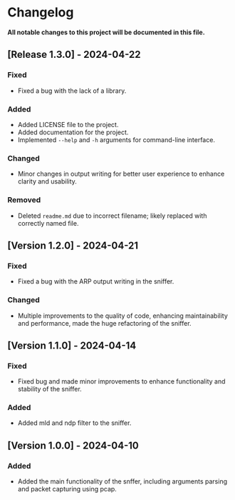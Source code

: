 # Changelog

**All notable changes to this project will be documented in this file.**

## [Release 1.3.0] - 2024-04-22

### Fixed
- Fixed a bug with the lack of a library.

### Added
- Added LICENSE file to the project.
- Added documentation for the project.
- Implemented `--help` and `-h` arguments for command-line interface.

### Changed
- Minor changes in output writing for better user experience to enhance clarity and usability.

### Removed
- Deleted `readme.md` due to incorrect filename; likely replaced with correctly named file.

## [Version 1.2.0] - 2024-04-21

### Fixed
- Fixed a bug with the ARP output writing in the sniffer.

### Changed
- Multiple improvements to the quality of code, enhancing maintainability and performance, made the huge refactoring of the sniffer.

## [Version 1.1.0] - 2024-04-14
### Fixed
- Fixed bug and made minor improvements to enhance functionality and stability of the sniffer.

### Added 
- Added mld and ndp filter to the sniffer.

## [Version 1.0.0] - 2024-04-10
### Added
- Added the main functionality of the snffer, including arguments parsing and packet capturing using pcap.

